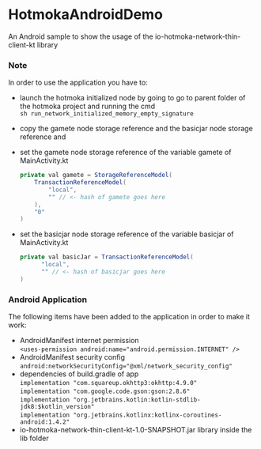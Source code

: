 # HotmokaAndroidDemo
An Android sample to show the usage of the io-hotmoka-network-thin-client-kt library

### Note
In order to use the application you have to:
* launch the hotmoka initialized node by going to go to parent folder of the hotmoka project and running the cmd   
  `sh run_network_initialized_memory_empty_signature`
  
* copy the gamete node storage reference and the basicjar node storage reference and
  
* set the gamete node storage reference of the variable gamete of MainActivity.kt
  ```java 
  private val gamete = StorageReferenceModel(
      TransactionReferenceModel(
          "local",
          "" // <- hash of gamete goes here
      ),
      "0"
  )
* set the basicjar node storage reference of the variable basicjar of MainActivity.kt
  ```java
  private val basicJar = TransactionReferenceModel(
        "local",
        "" // <- hash of basicjar goes here
  )


### Android Application
The following items have been added to the application in order to make it work:
* AndroidManifest internet permission  
  `<uses-permission android:name="android.permission.INTERNET" />`
* AndroidManifest security config  
  `android:networkSecurityConfig="@xml/network_security_config"`
* dependencies of build.gradle of app  
  `implementation "com.squareup.okhttp3:okhttp:4.9.0"`   
  `implementation "com.google.code.gson:gson:2.8.6"`  
  `implementation "org.jetbrains.kotlin:kotlin-stdlib-jdk8:$kotlin_version"`  
  `implementation "org.jetbrains.kotlinx:kotlinx-coroutines-android:1.4.2"`
* io-hotmoka-network-thin-client-kt-1.0-SNAPSHOT.jar library inside the lib folder
  